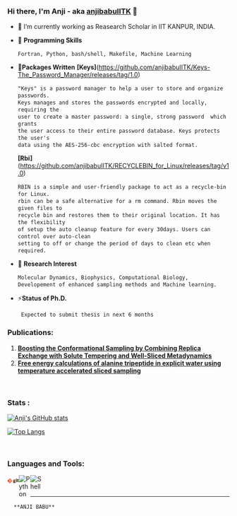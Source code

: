 ### Hi there, I'm  Anji - aka [anjibabuIITK](https://github.com/anjibabuIITK) 👋

- 🔭 I’m currently working as Reasearch Scholar in IIT KANPUR, INDIA.

- 🌱 **Programming Skills**

      Fortran, Python, bash/shell, Makefile, Machine Learning
- 🌱**Packages Written**
      **[Keys]**(https://github.com/anjibabuIITK/Keys-The_Password_Manager/releases/tag/1.0)
     
      "Keys" is a password manager to help a user to store and organize passwords.
      Keys manages and stores the passwords encrypted and locally, requiring the 
      user to create a master password: a single, strong password  which  grants 
      the user access to their entire password database. Keys protects the user's
      data using the AES-256-cbc encryption with salted format.
     **[Rbi]**(https://github.com/anjibabuIITK/RECYCLEBIN_for_Linux/releases/tag/v1.0)
     
      RBIN is a simple and user-friendly package to act as a recycle-bin for Linux. 
      rbin can be a safe alternative for a rm command. Rbin moves the given files to
      recycle bin and restores them to their original location. It has the flexibility
      of setup the auto cleanup feature for every 30days. Users can control over auto-clean
      setting to off or change the period of days to clean etc when required.
           
- 💬 **Research Interest** 
   
      Molecular Dynamics, Biophysics, Computational Biology, 
      Developement of enhanced sampling methods and Machine learning.
- ⚡**Status of Ph.D.**
 
       Expected to submit thesis in next 6 months

### Publications:

1. [**Boosting the Conformational Sampling by Combining Replica Exchange with Solute Tempering and Well-Sliced Metadynamics**](https://arxiv.org/abs/2108.13641)
2. [**Free energy calculations of alanine tripeptide in explicit water using temperature accelerated sliced sampling**](https://scholar.google.com/citations?view_op=view_citation&hl=en&user=jd_jV80AAAAJ&citation_for_view=jd_jV80AAAAJ:u5HHmVD_uO8C)
<br />

### Stats :
[![Anji's GitHub stats](https://github-readme-stats.vercel.app/api?username=anjibabuIITK&show_icons=true&theme=merko)](https://github.com/anjibabuIITK/github-readme-stats)

[![Top Langs](https://github-readme-stats.vercel.app/api/top-langs/?username=anjibabuIITK&hide=javascript,html,Roff,css,Cmake&layout=compact&theme=radical)](https://github.com/anjibabuIITK/github-readme-stats)

<br />

### Languages and Tools:
[<img align="left" alt="Git" width="26px" src="https://raw.githubusercontent.com/github/explore/80688e429a7d4ef2fca1e82350fe8e3517d3494d/topics/git/git.png" />](webdevplaylist)
[<img align="left" alt="Python" width="26px" src="https://upload.wikimedia.org/wikipedia/commons/c/c3/Python-logo-notext.svg"/>](webdevplaylist)
[<img align="left" alt="Shell" width="26px" src="https://bashlogo.com/img/logo/png/monochrome_dark.png"/>](webdevplaylist)



<br />
<br />

----
      **ANJI BABU**
